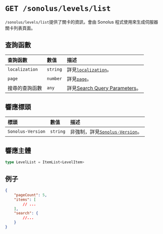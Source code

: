 # `GET /sonolus/levels/list`

`/sonolus/levels/list`提供了關卡的資訊，會由 Sonolus 程式使用來生成伺服器關卡列表頁面。

## 查詢函數

| 查詢函數       | 數值     | 描述                                                                            |
| :------------- | :------- | :------------------------------------------------------------------------------ |
| `localization` | `string` | 詳見[`localization`](../query-parameters/localization.md)。                     |
| `page`         | `number` | 詳見[`page`](../query-parameters/page.md)。                                     |
| 搜尋的查詢函數 | `any`    | 詳見[Search Query Parameters](../query-parameters/search-query-parameters.md)。 |

## 響應標頭

| 標頭              | 數值     | 描述                                                             |
| :---------------- | :------- | :--------------------------------------------------------------- |
| `Sonolus-Version` | `string` | 非強制，詳見[`Sonolus-Version`](../headers/sonolus-version.md)。 |

## 響應主體

```ts
type LevelList = ItemList<LevelItem>
```

## 例子

```json
{
    "pageCount": 5,
    "items": [
        // ...
    ],
    "search": {
        //...
    }
}
```
